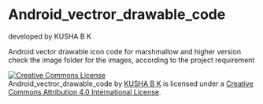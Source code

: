 # Android_vectror_drawable_code
developed by KUSHA B K



Android vector drawable icon code for marshmallow and higher version
check the image folder for the images, according to the project requirement


<a rel="license" href="http://creativecommons.org/licenses/by/4.0/"><img alt="Creative Commons License" style="border-width:0" src="https://i.creativecommons.org/l/by/4.0/88x31.png" /></a><br /><span xmlns:dct="http://purl.org/dc/terms/" property="dct:title">Android_vectror_drawable_code</span> by <a xmlns:cc="http://creativecommons.org/ns#" href="https://github.com/KUSHA-BK/Android_vectror_drawable_code/" property="cc:attributionName" rel="cc:attributionURL">KUSHA B K</a> is licensed under a <a rel="license" href="http://creativecommons.org/licenses/by/4.0/">Creative Commons Attribution 4.0 International License</a>.
